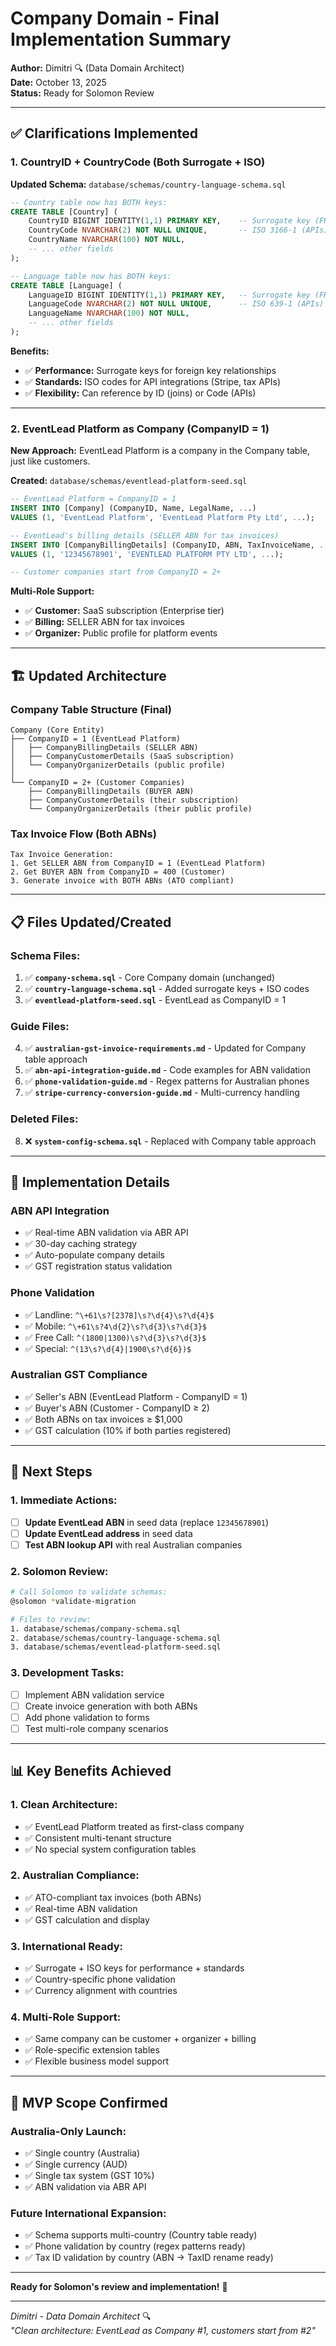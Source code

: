 # Company Domain - Final Implementation Summary

**Author:** Dimitri 🔍 (Data Domain Architect)  
**Date:** October 13, 2025  
**Status:** Ready for Solomon Review

---

## ✅ **Clarifications Implemented**

### **1. CountryID + CountryCode (Both Surrogate + ISO)**

**Updated Schema:** `database/schemas/country-language-schema.sql`

```sql
-- Country table now has BOTH keys:
CREATE TABLE [Country] (
    CountryID BIGINT IDENTITY(1,1) PRIMARY KEY,    -- Surrogate key (FKs)
    CountryCode NVARCHAR(2) NOT NULL UNIQUE,       -- ISO 3166-1 (APIs)
    CountryName NVARCHAR(100) NOT NULL,
    -- ... other fields
);

-- Language table now has BOTH keys:
CREATE TABLE [Language] (
    LanguageID BIGINT IDENTITY(1,1) PRIMARY KEY,   -- Surrogate key (FKs)
    LanguageCode NVARCHAR(2) NOT NULL UNIQUE,      -- ISO 639-1 (APIs)
    LanguageName NVARCHAR(100) NOT NULL,
    -- ... other fields
);
```

**Benefits:**
- ✅ **Performance:** Surrogate keys for foreign key relationships
- ✅ **Standards:** ISO codes for API integrations (Stripe, tax APIs)
- ✅ **Flexibility:** Can reference by ID (joins) or Code (APIs)

---

### **2. EventLead Platform as Company (CompanyID = 1)**

**New Approach:** EventLead Platform is a company in the Company table, just like customers.

**Created:** `database/schemas/eventlead-platform-seed.sql`

```sql
-- EventLead Platform = CompanyID = 1
INSERT INTO [Company] (CompanyID, Name, LegalName, ...)
VALUES (1, 'EventLead Platform', 'EventLead Platform Pty Ltd', ...);

-- EventLead's billing details (SELLER ABN for tax invoices)
INSERT INTO [CompanyBillingDetails] (CompanyID, ABN, TaxInvoiceName, ...)
VALUES (1, '12345678901', 'EVENTLEAD PLATFORM PTY LTD', ...);

-- Customer companies start from CompanyID = 2+
```

**Multi-Role Support:**
- ✅ **Customer:** SaaS subscription (Enterprise tier)
- ✅ **Billing:** SELLER ABN for tax invoices
- ✅ **Organizer:** Public profile for platform events

---

## 🏗️ **Updated Architecture**

### **Company Table Structure (Final)**

```
Company (Core Entity)
├── CompanyID = 1 (EventLead Platform)
│   ├── CompanyBillingDetails (SELLER ABN)
│   ├── CompanyCustomerDetails (SaaS subscription)
│   └── CompanyOrganizerDetails (public profile)
│
└── CompanyID = 2+ (Customer Companies)
    ├── CompanyBillingDetails (BUYER ABN)
    ├── CompanyCustomerDetails (their subscription)
    └── CompanyOrganizerDetails (their public profile)
```

### **Tax Invoice Flow (Both ABNs)**

```
Tax Invoice Generation:
1. Get SELLER ABN from CompanyID = 1 (EventLead Platform)
2. Get BUYER ABN from CompanyID = 400 (Customer)
3. Generate invoice with BOTH ABNs (ATO compliant)
```

---

## 📋 **Files Updated/Created**

### **Schema Files:**
1. ✅ **`company-schema.sql`** - Core Company domain (unchanged)
2. ✅ **`country-language-schema.sql`** - Added surrogate keys + ISO codes
3. ✅ **`eventlead-platform-seed.sql`** - EventLead as CompanyID = 1

### **Guide Files:**
4. ✅ **`australian-gst-invoice-requirements.md`** - Updated for Company table approach
5. ✅ **`abn-api-integration-guide.md`** - Code examples for ABN validation
6. ✅ **`phone-validation-guide.md`** - Regex patterns for Australian phones
7. ✅ **`stripe-currency-conversion-guide.md`** - Multi-currency handling

### **Deleted Files:**
8. ❌ **`system-config-schema.sql`** - Replaced with Company table approach

---

## 🔧 **Implementation Details**

### **ABN API Integration**
- ✅ Real-time ABN validation via ABR API
- ✅ 30-day caching strategy
- ✅ Auto-populate company details
- ✅ GST registration status validation

### **Phone Validation**
- ✅ Landline: `^\+61\s?[2378]\s?\d{4}\s?\d{4}$`
- ✅ Mobile: `^\+61\s?4\d{2}\s?\d{3}\s?\d{3}$`
- ✅ Free Call: `^(1800|1300)\s?\d{3}\s?\d{3}$`
- ✅ Special: `^(13\s?\d{4}|1900\s?\d{6})$`

### **Australian GST Compliance**
- ✅ Seller's ABN (EventLead Platform - CompanyID = 1)
- ✅ Buyer's ABN (Customer - CompanyID ≥ 2)
- ✅ Both ABNs on tax invoices ≥ $1,000
- ✅ GST calculation (10% if both parties registered)

---

## 🚀 **Next Steps**

### **1. Immediate Actions:**
- [ ] **Update EventLead ABN** in seed data (replace `12345678901`)
- [ ] **Update EventLead address** in seed data
- [ ] **Test ABN lookup API** with real Australian companies

### **2. Solomon Review:**
```bash
# Call Solomon to validate schemas:
@solomon *validate-migration

# Files to review:
1. database/schemas/company-schema.sql
2. database/schemas/country-language-schema.sql
3. database/schemas/eventlead-platform-seed.sql
```

### **3. Development Tasks:**
- [ ] Implement ABN validation service
- [ ] Create invoice generation with both ABNs
- [ ] Add phone validation to forms
- [ ] Test multi-role company scenarios

---

## 📊 **Key Benefits Achieved**

### **1. Clean Architecture:**
- ✅ EventLead Platform treated as first-class company
- ✅ Consistent multi-tenant structure
- ✅ No special system configuration tables

### **2. Australian Compliance:**
- ✅ ATO-compliant tax invoices (both ABNs)
- ✅ Real-time ABN validation
- ✅ GST calculation and display

### **3. International Ready:**
- ✅ Surrogate + ISO keys for performance + standards
- ✅ Country-specific phone validation
- ✅ Currency alignment with countries

### **4. Multi-Role Support:**
- ✅ Same company can be customer + organizer + billing
- ✅ Role-specific extension tables
- ✅ Flexible business model support

---

## 🎯 **MVP Scope Confirmed**

### **Australia-Only Launch:**
- ✅ Single country (Australia)
- ✅ Single currency (AUD)
- ✅ Single tax system (GST 10%)
- ✅ ABN validation via ABR API

### **Future International Expansion:**
- ✅ Schema supports multi-country (Country table ready)
- ✅ Phone validation by country (regex patterns ready)
- ✅ Tax ID validation by country (ABN → TaxID rename ready)

---

**Ready for Solomon's review and implementation!** 📜

---

*Dimitri - Data Domain Architect* 🔍  
*"Clean architecture: EventLead as Company #1, customers start from #2"*


